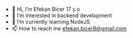 - 👋 Hi, I’m Efekan Bicer 17 y.o
- 👀 I’m interested in backend development
- 🌱 I’m currently learning NodeJS
- 📫 How to reach me efekan.bicer8@gmail.com

<!---
efekanbicermac/efekanbicermac is a ✨ special ✨ repository because its `README.md` (this file) appears on your GitHub profile.
You can click the Preview link to take a look at your changes.
--->
